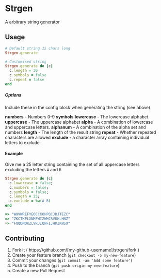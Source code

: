 # Strgen

A arbitrary string generator

## Usage

```ruby
# Default string 12 chars long
Strgen.generate

# Customised string
Strgen.generate do |c|
  c.length = 30
  c.symbols = false
  c.repeat = false
end
```

##### Options

Include these in the config block when generating the string (see above)

**numbers** - Numbers 0-9
**symbols**
**lowercase** - The lowercase alphabet
**uppercase** - The uppercase alphabet
**alpha** - A combination of lowercase and uppercase letters.
**alphanum** -  A combination of the alpha set and numbers
**length** - The length of the result string
**repeat** - Whether repeated characters are allowed
**exclude** - a character array containing individual letters to exclude

#### Example

Give me a 25 letter string containing the set of all uppercase
letters excluding the letters `A` and `B`.

```ruby
Strgen.generate do |c|
  c.lowercase = false;
  c.numbers = false;
  c.symbols = false;
  c.length = 25;
  c.exclude = %w(A B)
end

=> "WUVWREFYEOCCKOHPQCJDJTEZC"
=> "ZKCTKPLXNMFWIZWHCRVUHLHNZ"
=> "FQQDNQKZLVRJIQNFIJHKZKWSO"
```

## Contributing

1. Fork it ( https://github.com/[my-github-username]/strgen/fork )
2. Create your feature branch (`git checkout -b my-new-feature`)
3. Commit your changes (`git commit -am 'Add some feature'`)
4. Push to the branch (`git push origin my-new-feature`)
5. Create a new Pull Request
